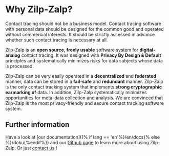 # Why Zilp-Zalp?

 Contact tracing should not be a business model. Contact tracing
software with personal data should be designed for the common good and operated without commercial interests. It should be strictly assessed in advance whether such contact tracing is necessary at all.

Zilp-Zalp is an **open source**, **freely usable** software system for **digital-analog** contact tracing. It was designed with **Privacy By Design & Default** principles and systematically minimizes risks for data subjects whose data is processed.

Zilp-Zalp can be very easily operated in a **decentralized** and **federated** manner, data can be stored in a **fail-safe** and **redundant** manner. Zilp-Zalp is the only contact tracking system that implements **strong cryptographic earmarking of** data. In addition, Zilp-Zalp systematically minimizes opportunities for meta-data collection and analysis. We are convinced that Zilp-Zalp is the most privacy-friendly and secure contact tracking software system.

## Further information

Have a look at [our documentation]({% if lang == 'en'%}/en/docs{% else %}/doku{%endif%}) and our [Github page](https://github.com/zilp-zalp) to learn more about using Zilp-Zalp. Or just [contact us](mailto:zelp@zilpzalp.eu) !

